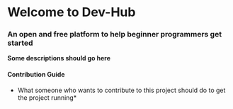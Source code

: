 # Welcome to Dev-Hub

### An open and free platform to help beginner programmers get started

**Some descriptions should go here**

#### Contribution Guide

* What someone who wants to contribute to this project should do to get the project running*

